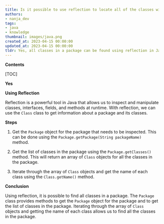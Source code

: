 ```yaml
---
title: Is it possible to use reflection to locate all of the classes within a package?
authors:
- nanja_dev
tags:
- java
- knowledge
thumbnail: images/java.png
created_at: 2023-04-15 00:00:00
updated_at: 2023-04-15 00:00:00
tldr: Yes, all classes in a package can be found using reflection in Java by obtaining the Class objects from the Package object.
---
```


**Contents**

[TOC]

**Yes**

**Using Reflection**

Reflection is a powerful tool in Java that allows us to inspect and manipulate classes, interfaces, fields, and methods at runtime. With reflection, we can use the `Class` class to get information about a package and its classes.

**Steps**

1. Get the `Package` object for the package that needs to be inspected. This can be done using the `Package.getPackage(String packageName)` method.

2. Get the list of classes in the package using the `Package.getClasses()` method. This will return an array of `Class` objects for all the classes in the package.

3. Iterate through the array of `Class` objects and get the name of each class using the `Class.getName()` method.

**Conclusion**

Using reflection, it is possible to find all classes in a package. The `Package` class provides methods to get the `Package` object for the package and to get the list of classes in the package. Iterating through the array of `Class` objects and getting the name of each class allows us to find all the classes in the package.
